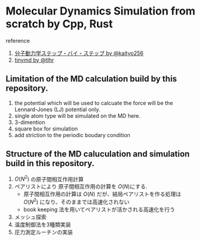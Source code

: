 # Molecular Dynamics Simulation from scratch by Cpp, Rust

reference
1. [分子動力学ステップ・バイ・ステップ by @kaityo256](https://github.com/kaityo256/mdstep.git)
1. [tinymd by @tlhr](https://github.com/tlhr/tinymd.git)

## Limitation of the MD calculation build by this repository.

1. the potential which will be used to calcuate the force will be the Lennard-Jones (LJ) potential only.
1. single atom type will be simulated on the MD here.
1. 3-dimention
1. square box for simulation
1. add striction to the periodic boudary condition

## Structure of the MD caluculation and simulation build in this repository.

1. ${O(N^2)}$ の原子間相互作用計算
1. ペアリストにより 原子間相互作用の計算を ${O(N)}$にする.  
    - 原子間相互作用の計算は ${O(N)}$ だが、結局ペアリストを作る処理は ${O(N^2)}$ になり、そのままでは高速化されない
    -  book keeping 法を用いてペアリストが活かされる高速化を行う
1. メッシュ探索
1. 温度制御法を3種類実装
1. 圧力測定ルーチンの実装